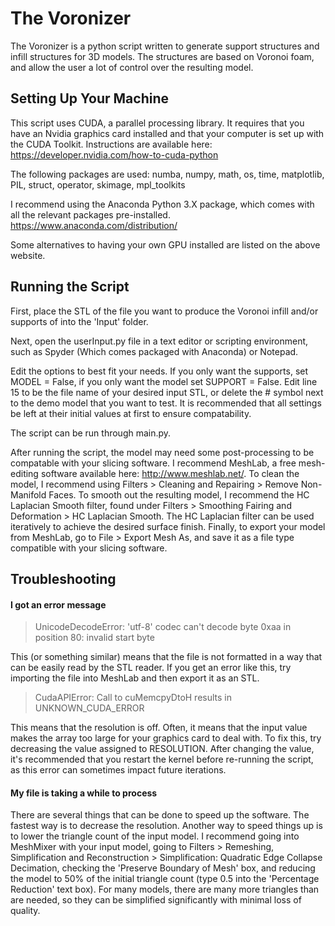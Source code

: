 # The Voronizer

The Voronizer is a python script written to generate support structures and infill structures for 3D models.  The structures are based on Voronoi foam, and allow the user a lot of control over the resulting model.

## Setting Up Your Machine

This script uses CUDA, a parallel processing library.  It requires that you have an Nvidia graphics card installed and that your computer is set up with the CUDA Toolkit.  Instructions are available here: https://developer.nvidia.com/how-to-cuda-python

The following packages are used:
numba, numpy, math, os, time, matplotlib, PIL, struct, operator, skimage, mpl_toolkits

I recommend using the Anaconda Python 3.X package, which comes with all the relevant packages pre-installed.
https://www.anaconda.com/distribution/

Some alternatives to having your own GPU installed are listed on the above website.

## Running the Script

First, place the STL of the file you want to produce the Voronoi infill and/or supports of into the 'Input' folder.

Next, open the userInput.py file in a text editor or scripting environment, such as Spyder (Which comes packaged with Anaconda) or Notepad.

Edit the options to best fit your needs.  If you only want the supports, set MODEL = False, if you only want the model set SUPPORT = False.  Edit line 15 to be the file name of your desired input STL, or delete the # symbol next to the demo model that you want to test.  It is recommended that all settings be left at their initial values at first to ensure compatability.

The script can be run through main.py.

After running the script, the model may need some post-processing to be compatable with your slicing software.  I recommend MeshLab, a free mesh-editing software available here: http://www.meshlab.net/.  To clean the model, I recommend using Filters > Cleaning and Repairing > Remove Non-Manifold Faces.  To smooth out the resulting model, I recommend the HC Laplacian Smooth filter, found under Filters > Smoothing Fairing and Deformation > HC Laplacian Smooth.  The HC Laplacian filter can be used iteratively to achieve the desired surface finish.  Finally, to export your model from MeshLab, go to File > Export Mesh As, and save it as a file type compatible with your slicing software.

## Troubleshooting

#### I got an error message

>UnicodeDecodeError: 'utf-8' codec can't decode byte 0xaa in position 80: invalid start byte

This (or something similar) means that the file is not formatted in a way that can be easily read by the STL reader.  If you get an error like this, try importing the file into MeshLab and then export it as an STL.

>CudaAPIError: Call to cuMemcpyDtoH results in UNKNOWN_CUDA_ERROR

This means that the resolution is off.  Often, it means that the input value makes the array too large for your graphics card to deal with.  To fix this, try decreasing the value assigned to RESOLUTION.  After changing the value, it's recommended that you restart the kernel before re-running the script, as this error can sometimes impact future iterations.

#### My file is taking a while to process

There are several things that can be done to speed up the software.  The fastest way is to decrease the resolution.  Another way to speed things up is to lower the triangle count of the input model.  I recommend going into MeshMixer with your input model, going to Filters > Remeshing, Simplification and Reconstruction > Simplification: Quadratic Edge Collapse Decimation, checking the 'Preserve Boundary of Mesh' box, and reducing the model to 50% of the initial triangle count (type 0.5 into the 'Percentage Reduction' text box).  For many models, there are many more triangles than are needed, so they can be simplified significantly with minimal loss of quality.
